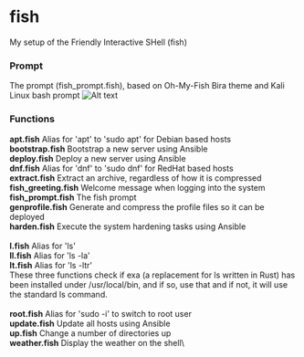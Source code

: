 # fish
My setup of the Friendly Interactive SHell (fish)

### Prompt
The prompt (fish_prompt.fish), based on Oh-My-Fish Bira theme and Kali Linux bash prompt
![Alt text](https://www.sport-touring.eu/old/stuff/prompt.png "prompt")

### Functions
**apt.fish**              Alias for 'apt' to 'sudo apt' for Debian based hosts\
**bootstrap.fish**        Bootstrap a new server using Ansible\
**deploy.fish**           Deploy a new server using Ansible\
**dnf.fish**              Alias for 'dnf' to 'sudo dnf' for RedHat based hosts\
**extract.fish**          Extract an archive, regardless of how it is compressed\
**fish_greeting.fish**    Welcome message when logging into the system\
**fish_prompt.fish**      The fish prompt\
**genprofile.fish**       Generate and compress the profile files so it can be deployed\
**harden.fish**           Execute the system hardening tasks using Ansible\
\
**l.fish**                Alias for 'ls'\
**ll.fish**               Alias for 'ls -la'\
**lt.fish**               Alias for 'ls -ltr'\
These three functions check if exa (a replacement for ls written in Rust) has been installed under /usr/local/bin, and if so, use that and if not, it will use the standard ls command.\
\
**root.fish**             Alias for 'sudo -i' to switch to root user\
**update.fish**           Update all hosts using Ansible\
**up.fish**               Change a number of directories up\
**weather.fish**          Display the weather on the shell\
